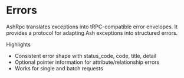 # Errors

AshRpc translates exceptions into tRPC-compatible error envelopes. It provides a protocol for
adapting Ash exceptions into structured errors.

Highlights
- Consistent error shape with status_code, code, title, detail
- Optional pointer information for attribute/relationship errors
- Works for single and batch requests

